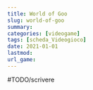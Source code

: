 ```yaml
---
title: World of Goo
slug: world-of-goo
summary: 
categories: [videogame]
tags: [scheda_Videogioco]
date: 2021-01-01
lastmod: 
url_game: 
---
```

#TODO/scrivere 